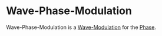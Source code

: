 # Wave-Phase-Modulation

Wave-Phase-Modulation is a [Wave-Modulation](10000088.md) for the [Phase](10000091.md).
